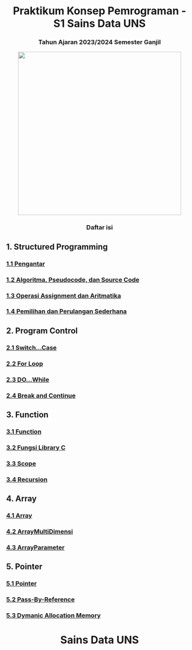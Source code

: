 <h1 align="center"> Praktikum Konsep Pemrograman - S1 Sains Data UNS </h1>
<h3 align="center"> Tahun Ajaran 2023/2024 Semester Ganjil </h3>

<p align ="center">  <img width = "440" height "248" src = "https://mir-s3-cdn-cf.behance.net/projects/404/8e6692141570489.Y3JvcCw4OTksNzAzLDYyLDUz.png" </p>

<h3 align="center"> Daftar isi </h3>

## 1. Structured Programming

### [1.1 Pengantar](/1.StructuredProgramming/1.1-Pengantar.md)
### [1.2 Algoritma, Pseudocode, dan Source Code](/1.StructuredProgramming/1.2-AlgoritmaPseudocodedanSourceCode.md)
### [1.3 Operasi Assignment dan Aritmatika](/1.StructuredProgramming/1.3-OperasiAssignmentdanAritmatika.md)
### [1.4 Pemilihan dan Perulangan Sederhana](/1.StructuredProgramming/1.4-PemilihandanPerulanganSederhana.md)

## 2. Program Control

### [2.1 Switch...Case](/2.ProgramControl/2.1-SwitchCase.md)
### [2.2 For Loop](/2.ProgramControl/2.2-ForLoop.md)
### [2.3 DO...While](/2.ProgramControl/2.3-DoWhile.md)
### [2.4 Break and Continue](/2.ProgramControl/2.4-BreakandContinue.md)

## 3. Function 

### [3.1 Function](/3.Function/3.1-Function.md)
### [3.2 Fungsi Library C](/3.Function/3.2-FungsiLibraryC.md)
### [3.3 Scope](/3.Function/3.3-Scope.md)
### [3.4 Recursion](/3.Function/3.4-Recursion.md)

## 4. Array 

### [4.1 Array](/4.Array/4.1-Array.md)
### [4.2 ArrayMultiDimensi](/4.Array/4.2-ArrayMultidimensi.md)
### [4.3 ArrayParameter](/4.Array/4.3-ArrayParameter.md)

## 5. Pointer

### [5.1 Pointer](/5.Pointer/5.1-Pointer.md)
### [5.2 Pass-By-Reference](/5.Pointer/5.2-PassByRef.md)
### [5.3 Dymanic Allocation Memory](/5.Pointer/5.3-DMA.md)

<h1 align="center"> Sains Data UNS </h1>
